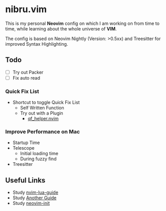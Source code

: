 # nibru.vim

This is my personal **Neovim** config on which I am working on from time to time, while learning about the whole universe of **VIM**.

The config is based on Neovim Nightly (Version: >0.5xx) and Treesitter for improved Syntax Highlighting.

## Todo
- [ ] Try out Packer
- [ ] Fix auto read

### Quick Fix List
- Shortcut to toggle Quick Fix List
  - Self Written Function
  - Try out with a Plugin 
    - [qf_helper.nvim](https://github.com/stevearc/qf_helper.nvim) 

### Improve Performance on Mac
- Startup Time
- Telescope
  - Initial loading time
  - During fuzzy find
- Treesitter 
  
## Useful Links
- Study [nvim-lua-guide](https://github.com/nanotee/nvim-lua-guide)
- Study [Another Guide](https://alpha2phi.medium.com/neovim-init-lua-e80f4f136030)
- Study [neovim-init](https://oroques.dev/notes/neovim-init/)
